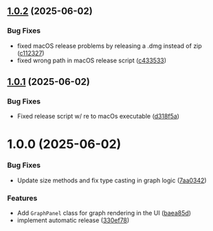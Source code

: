 ## [1.0.2](https://github.com/tlamy/usb-power-osd/compare/v1.0.1...v1.0.2) (2025-06-02)


### Bug Fixes

* fixed macOS release problems by releasing a .dmg instead of zip ([c112327](https://github.com/tlamy/usb-power-osd/commit/c112327e2fceae313ecbe8ae46f4299a888a174c))
* fixed wrong path in macOS release script ([c433533](https://github.com/tlamy/usb-power-osd/commit/c4335334252494e597232ec626f9f106d880820f))

## [1.0.1](https://github.com/tlamy/usb-power-osd/compare/v1.0.0...v1.0.1) (2025-06-02)


### Bug Fixes

* Fixed release script w/ re to macOs executable ([d318f5a](https://github.com/tlamy/usb-power-osd/commit/d318f5aeb51f6b900b98290b873c7496cc6e4aaf))

# 1.0.0 (2025-06-02)


### Bug Fixes

* Update size methods and fix type casting in graph logic ([7aa0342](https://github.com/tlamy/usb-power-osd/commit/7aa0342f5634d572c0d703b20d76f67c6bc885aa))


### Features

* Add `GraphPanel` class for graph rendering in the UI ([baea85d](https://github.com/tlamy/usb-power-osd/commit/baea85d0bc57e9712bb6787e6966095386c78da1))
* implement automatic release ([330ef78](https://github.com/tlamy/usb-power-osd/commit/330ef7839ad2be4da6c760f0025f6dc2562eeb28))
